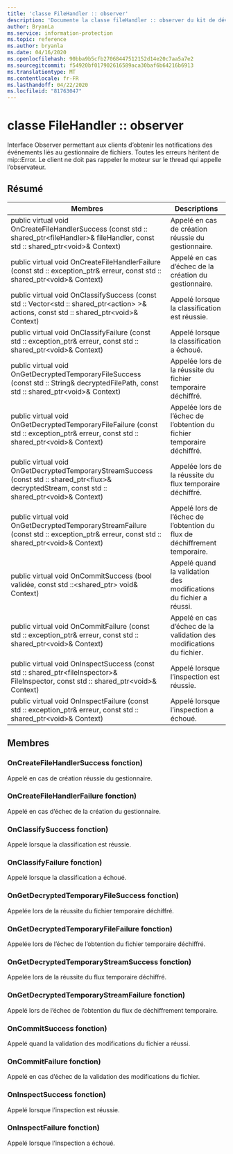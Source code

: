 ```yaml
---
title: 'classe FileHandler :: observer'
description: 'Documente la classe fileHandler :: observer du kit de développement logiciel (SDK) Microsoft Information Protection (MIP).'
author: BryanLa
ms.service: information-protection
ms.topic: reference
ms.author: bryanla
ms.date: 04/16/2020
ms.openlocfilehash: 90bba9b5cfb27068447512152d14e20c7aa5a7e2
ms.sourcegitcommit: f54920bf017902616589aca30baf6b64216b6913
ms.translationtype: MT
ms.contentlocale: fr-FR
ms.lasthandoff: 04/22/2020
ms.locfileid: "81763047"
---
```

# <a name="class-filehandlerobserver"></a>classe FileHandler :: observer 
Interface Observer permettant aux clients d’obtenir les notifications des événements liés au gestionnaire de fichiers.
Toutes les erreurs héritent de mip::Error. Le client ne doit pas rappeler le moteur sur le thread qui appelle l’observateur.
  
## <a name="summary"></a>Résumé
 Membres                        | Descriptions                                
--------------------------------|---------------------------------------------
public virtual void OnCreateFileHandlerSuccess (const std :: shared_ptr\<fileHandler\>& fileHandler, const std :: shared_ptr\<void\>& Context)  |  Appelé en cas de création réussie du gestionnaire.
public virtual void OnCreateFileHandlerFailure (const std :: exception_ptr& erreur, const std :: shared_ptr\<void\>& Context)  |  Appelé en cas d’échec de la création du gestionnaire.
public virtual void OnClassifySuccess (const std :: Vector\<std :: shared_ptr\<action\> \>& actions, const std :: shared_ptr\<void\>& Context)  |  Appelé lorsque la classification est réussie.
public virtual void OnClassifyFailure (const std :: exception_ptr& erreur, const std :: shared_ptr\<void\>& Context)  |  Appelé lorsque la classification a échoué.
public virtual void OnGetDecryptedTemporaryFileSuccess (const std :: String& decryptedFilePath, const std :: shared_ptr\<void\>& Context)  |  Appelée lors de la réussite du fichier temporaire déchiffré.
public virtual void OnGetDecryptedTemporaryFileFailure (const std :: exception_ptr& erreur, const std :: shared_ptr\<void\>& Context)  |  Appelée lors de l’échec de l’obtention du fichier temporaire déchiffré.
public virtual void OnGetDecryptedTemporaryStreamSuccess (const std :: shared_ptr\<flux\>& decryptedStream, const std :: shared_ptr\<void\>& Context)  |  Appelée lors de la réussite du flux temporaire déchiffré.
public virtual void OnGetDecryptedTemporaryStreamFailure (const std :: exception_ptr& erreur, const std :: shared_ptr\<void\>& Context)  |  Appelé lors de l’échec de l’obtention du flux de déchiffrement temporaire.
public virtual void OnCommitSuccess (bool validée, const std ::\<shared_ptr\> void& Context)  |  Appelé quand la validation des modifications du fichier a réussi.
public virtual void OnCommitFailure (const std :: exception_ptr& erreur, const std :: shared_ptr\<void\>& Context)  |  Appelé en cas d’échec de la validation des modifications du fichier.
public virtual void OnInspectSuccess (const std :: shared_ptr\<fileInspector\>& FileInspector, const std :: shared_ptr\<void\>& Context)  |  Appelé lorsque l’inspection est réussie.
public virtual void OnInspectFailure (const std :: exception_ptr& erreur, const std :: shared_ptr\<void\>& Context)  |  Appelé lorsque l’inspection a échoué.
  
## <a name="members"></a>Membres
  
### <a name="oncreatefilehandlersuccess-function"></a>OnCreateFileHandlerSuccess fonction)
Appelé en cas de création réussie du gestionnaire.
  
### <a name="oncreatefilehandlerfailure-function"></a>OnCreateFileHandlerFailure fonction)
Appelé en cas d’échec de la création du gestionnaire.
  
### <a name="onclassifysuccess-function"></a>OnClassifySuccess fonction)
Appelé lorsque la classification est réussie.
  
### <a name="onclassifyfailure-function"></a>OnClassifyFailure fonction)
Appelé lorsque la classification a échoué.
  
### <a name="ongetdecryptedtemporaryfilesuccess-function"></a>OnGetDecryptedTemporaryFileSuccess fonction)
Appelée lors de la réussite du fichier temporaire déchiffré.
  
### <a name="ongetdecryptedtemporaryfilefailure-function"></a>OnGetDecryptedTemporaryFileFailure fonction)
Appelée lors de l’échec de l’obtention du fichier temporaire déchiffré.
  
### <a name="ongetdecryptedtemporarystreamsuccess-function"></a>OnGetDecryptedTemporaryStreamSuccess fonction)
Appelée lors de la réussite du flux temporaire déchiffré.
  
### <a name="ongetdecryptedtemporarystreamfailure-function"></a>OnGetDecryptedTemporaryStreamFailure fonction)
Appelé lors de l’échec de l’obtention du flux de déchiffrement temporaire.
  
### <a name="oncommitsuccess-function"></a>OnCommitSuccess fonction)
Appelé quand la validation des modifications du fichier a réussi.
  
### <a name="oncommitfailure-function"></a>OnCommitFailure fonction)
Appelé en cas d’échec de la validation des modifications du fichier.
  
### <a name="oninspectsuccess-function"></a>OnInspectSuccess fonction)
Appelé lorsque l’inspection est réussie.
  
### <a name="oninspectfailure-function"></a>OnInspectFailure fonction)
Appelé lorsque l’inspection a échoué.